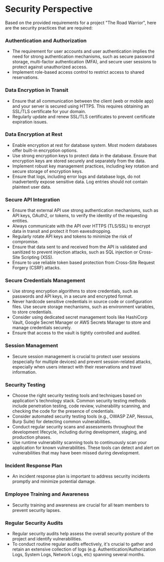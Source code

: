 # Security Perspective

Based on the provided requirements for a project "The Road Warrior", here are the security practices that are required:

### Authentication and Authorization
* The requirement for user accounts and user authentication implies the need for strong authentication mechanisms, such as secure password storage, multi-factor authentication (MFA), and secure user sessions to protect against unauthorized access.
* Implement role-based access control to restrict access to shared reservations.

### Data Encryption in Transit
* Ensure that all communication between the client (web or mobile app) and your server is secured using HTTPS. This requires obtaining an SSL/TLS certificate for your domain.
* Regularly update and renew SSL/TLS certificates to prevent certificate expiration issues.

### Data Encryption at Rest
* Enable encryption at rest for database system. Most modern databases offer built-in encryption options.
* Use strong encryption keys to protect data in the database. Ensure that encryption keys are stored securely and separately from the data.
* Implement robust key management practices, including key rotation and secure storage of encryption keys.
* Ensure that logs, including error logs and database logs, do not inadvertently expose sensitive data. Log entries should not contain plaintext user data.

### Secure API Integration
* Ensure that external API use strong authentication mechanisms, such as API keys, OAuth2, or tokens, to verify the identity of the requesting entities.
* Always communicate with the API over HTTPS (TLS/SSL) to encrypt data in transit and protect it from eavesdropping.
* Regularly rotate API keys and tokens to minimize the risk of compromise.
* Ensure that data sent to and received from the API is validated and sanitized to prevent injection attacks, such as SQL injection or Cross-Site Scripting (XSS).
* Ensure to use reliable token based protection from Cross-Site Request Forgery (CSRF) attacks.

### Secure Credentials Management
* Use strong encryption algorithms to store credentials, such as passwords and API keys, in a secure and encrypted format.
* Never hardcode sensitive credentials in source code or configuration files. Use secure storage mechanisms, such as environment variables, to store credentials.
* Consider using dedicated secret management tools like HashiCorp Vault, Google Secret Manager or AWS Secrets Manager to store and manage credentials securely.
* Ensure that access to the vault is tightly controlled and audited.

### Session Management
* Secure session management is crucial to protect user sessions (especially for multiple devices) and prevent session-related attacks, especially when users interact with their reservations and travel information.

### Security Testing
* Choose the right security testing tools and techniques based on application's technology stack. Common security testing methods include penetration testing, code review, vulnerability scanning, and checking the code for the presence of credentials.
* Consider automated security testing tools (e.g., OWASP ZAP, Nessus, Burp Suite) for detecting common vulnerabilities.
* Conduct regular security scans and assessments throughout the development lifecycle, including during development, staging, and production phases.
* Use runtime vulnerability scanning tools to continuously scan your application for known vulnerabilities. These tools can detect and alert on vulnerabilities that may have been missed during development.

### Incident Response Plan
* An incident response plan is important to address security incidents promptly and minimize potential damage.

### Employee Training and Awareness
* Security training and awareness are crucial for all team members to prevent security lapses.

### Regular Security Audits
* Regular security audits help assess the overall security posture of the project and identify vulnerabilities.
* To conduct routine regular audits effectively, it's crucial to gather and retain an extensive collection of logs (e.g. Authentication/Authorization Logs, System Logs, Network Logs, etc) spanning several months. 
